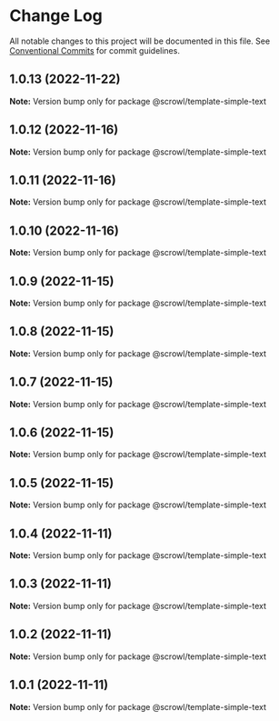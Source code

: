 # Change Log

All notable changes to this project will be documented in this file.
See [Conventional Commits](https://conventionalcommits.org) for commit guidelines.

## 1.0.13 (2022-11-22)

**Note:** Version bump only for package @scrowl/template-simple-text





## 1.0.12 (2022-11-16)

**Note:** Version bump only for package @scrowl/template-simple-text





## 1.0.11 (2022-11-16)

**Note:** Version bump only for package @scrowl/template-simple-text





## 1.0.10 (2022-11-16)

**Note:** Version bump only for package @scrowl/template-simple-text





## 1.0.9 (2022-11-15)

**Note:** Version bump only for package @scrowl/template-simple-text





## 1.0.8 (2022-11-15)

**Note:** Version bump only for package @scrowl/template-simple-text





## 1.0.7 (2022-11-15)

**Note:** Version bump only for package @scrowl/template-simple-text





## 1.0.6 (2022-11-15)

**Note:** Version bump only for package @scrowl/template-simple-text





## 1.0.5 (2022-11-15)

**Note:** Version bump only for package @scrowl/template-simple-text





## 1.0.4 (2022-11-11)

**Note:** Version bump only for package @scrowl/template-simple-text





## 1.0.3 (2022-11-11)

**Note:** Version bump only for package @scrowl/template-simple-text





## 1.0.2 (2022-11-11)

**Note:** Version bump only for package @scrowl/template-simple-text





## 1.0.1 (2022-11-11)

**Note:** Version bump only for package @scrowl/template-simple-text
